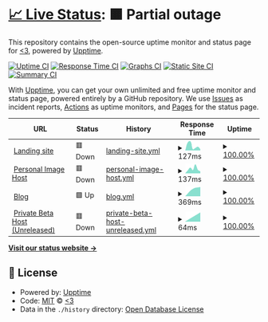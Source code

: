# [📈 Live Status](https://aerolution.github.io/upptime): <!--live status--> **🟧 Partial outage**

This repository contains the open-source uptime monitor and status page for [<3](hallowdynes.xyz), powered by [Upptime](https://github.com/upptime/upptime).

[![Uptime CI](https://github.com/aerolution/upptime/workflows/Uptime%20CI/badge.svg)](https://github.com/aerolution/upptime/actions?query=workflow%3A%22Uptime+CI%22)
[![Response Time CI](https://github.com/aerolution/upptime/workflows/Response%20Time%20CI/badge.svg)](https://github.com/aerolution/upptime/actions?query=workflow%3A%22Response+Time+CI%22)
[![Graphs CI](https://github.com/aerolution/upptime/workflows/Graphs%20CI/badge.svg)](https://github.com/aerolution/upptime/actions?query=workflow%3A%22Graphs+CI%22)
[![Static Site CI](https://github.com/aerolution/upptime/workflows/Static%20Site%20CI/badge.svg)](https://github.com/aerolution/upptime/actions?query=workflow%3A%22Static+Site+CI%22)
[![Summary CI](https://github.com/aerolution/upptime/workflows/Summary%20CI/badge.svg)](https://github.com/aerolution/upptime/actions?query=workflow%3A%22Summary+CI%22)

With [Upptime](https://upptime.js.org), you can get your own unlimited and free uptime monitor and status page, powered entirely by a GitHub repository. We use [Issues](https://github.com/aerolution/upptime/issues) as incident reports, [Actions](https://github.com/aerolution/upptime/actions) as uptime monitors, and [Pages](https://aerolution.github.io/upptime) for the status page.

<!--start: status pages-->
<!-- This summary is generated by Upptime (https://github.com/upptime/upptime) -->
<!-- Do not edit this manually, your changes will be overwritten -->
<!-- prettier-ignore -->
| URL | Status | History | Response Time | Uptime |
| --- | ------ | ------- | ------------- | ------ |
| <img alt="" src="https://icons.duckduckgo.com/ip3/katlyn.cloud.ico" height="13"> [Landing site](https://katlyn.cloud) | 🟥 Down | [landing-site.yml](https://github.com/aerolution/upptime/commits/HEAD/history/landing-site.yml) | <details><summary><img alt="Response time graph" src="./graphs/landing-site/response-time-week.png" height="20"> 127ms</summary><br><a href="https://status.katlyn.cloud/history/landing-site"><img alt="Response time 127" src="https://img.shields.io/endpoint?url=https%3A%2F%2Fraw.githubusercontent.com%2Faerolution%2Fupptime%2FHEAD%2Fapi%2Flanding-site%2Fresponse-time.json"></a><br><a href="https://status.katlyn.cloud/history/landing-site"><img alt="24-hour response time 127" src="https://img.shields.io/endpoint?url=https%3A%2F%2Fraw.githubusercontent.com%2Faerolution%2Fupptime%2FHEAD%2Fapi%2Flanding-site%2Fresponse-time-day.json"></a><br><a href="https://status.katlyn.cloud/history/landing-site"><img alt="7-day response time 127" src="https://img.shields.io/endpoint?url=https%3A%2F%2Fraw.githubusercontent.com%2Faerolution%2Fupptime%2FHEAD%2Fapi%2Flanding-site%2Fresponse-time-week.json"></a><br><a href="https://status.katlyn.cloud/history/landing-site"><img alt="30-day response time 127" src="https://img.shields.io/endpoint?url=https%3A%2F%2Fraw.githubusercontent.com%2Faerolution%2Fupptime%2FHEAD%2Fapi%2Flanding-site%2Fresponse-time-month.json"></a><br><a href="https://status.katlyn.cloud/history/landing-site"><img alt="1-year response time 127" src="https://img.shields.io/endpoint?url=https%3A%2F%2Fraw.githubusercontent.com%2Faerolution%2Fupptime%2FHEAD%2Fapi%2Flanding-site%2Fresponse-time-year.json"></a></details> | <details><summary><a href="https://status.katlyn.cloud/history/landing-site">100.00%</a></summary><a href="https://status.katlyn.cloud/history/landing-site"><img alt="All-time uptime 100.00%" src="https://img.shields.io/endpoint?url=https%3A%2F%2Fraw.githubusercontent.com%2Faerolution%2Fupptime%2FHEAD%2Fapi%2Flanding-site%2Fuptime.json"></a><br><a href="https://status.katlyn.cloud/history/landing-site"><img alt="24-hour uptime 100.00%" src="https://img.shields.io/endpoint?url=https%3A%2F%2Fraw.githubusercontent.com%2Faerolution%2Fupptime%2FHEAD%2Fapi%2Flanding-site%2Fuptime-day.json"></a><br><a href="https://status.katlyn.cloud/history/landing-site"><img alt="7-day uptime 100.00%" src="https://img.shields.io/endpoint?url=https%3A%2F%2Fraw.githubusercontent.com%2Faerolution%2Fupptime%2FHEAD%2Fapi%2Flanding-site%2Fuptime-week.json"></a><br><a href="https://status.katlyn.cloud/history/landing-site"><img alt="30-day uptime 100.00%" src="https://img.shields.io/endpoint?url=https%3A%2F%2Fraw.githubusercontent.com%2Faerolution%2Fupptime%2FHEAD%2Fapi%2Flanding-site%2Fuptime-month.json"></a><br><a href="https://status.katlyn.cloud/history/landing-site"><img alt="1-year uptime 100.00%" src="https://img.shields.io/endpoint?url=https%3A%2F%2Fraw.githubusercontent.com%2Faerolution%2Fupptime%2FHEAD%2Fapi%2Flanding-site%2Fuptime-year.json"></a></details>
| <img alt="" src="https://icons.duckduckgo.com/ip3/murderer.katlyn.cloud.ico" height="13"> [Personal Image Host](https://murderer.katlyn.cloud) | 🟥 Down | [personal-image-host.yml](https://github.com/aerolution/upptime/commits/HEAD/history/personal-image-host.yml) | <details><summary><img alt="Response time graph" src="./graphs/personal-image-host/response-time-week.png" height="20"> 137ms</summary><br><a href="https://status.katlyn.cloud/history/personal-image-host"><img alt="Response time 137" src="https://img.shields.io/endpoint?url=https%3A%2F%2Fraw.githubusercontent.com%2Faerolution%2Fupptime%2FHEAD%2Fapi%2Fpersonal-image-host%2Fresponse-time.json"></a><br><a href="https://status.katlyn.cloud/history/personal-image-host"><img alt="24-hour response time 137" src="https://img.shields.io/endpoint?url=https%3A%2F%2Fraw.githubusercontent.com%2Faerolution%2Fupptime%2FHEAD%2Fapi%2Fpersonal-image-host%2Fresponse-time-day.json"></a><br><a href="https://status.katlyn.cloud/history/personal-image-host"><img alt="7-day response time 137" src="https://img.shields.io/endpoint?url=https%3A%2F%2Fraw.githubusercontent.com%2Faerolution%2Fupptime%2FHEAD%2Fapi%2Fpersonal-image-host%2Fresponse-time-week.json"></a><br><a href="https://status.katlyn.cloud/history/personal-image-host"><img alt="30-day response time 137" src="https://img.shields.io/endpoint?url=https%3A%2F%2Fraw.githubusercontent.com%2Faerolution%2Fupptime%2FHEAD%2Fapi%2Fpersonal-image-host%2Fresponse-time-month.json"></a><br><a href="https://status.katlyn.cloud/history/personal-image-host"><img alt="1-year response time 137" src="https://img.shields.io/endpoint?url=https%3A%2F%2Fraw.githubusercontent.com%2Faerolution%2Fupptime%2FHEAD%2Fapi%2Fpersonal-image-host%2Fresponse-time-year.json"></a></details> | <details><summary><a href="https://status.katlyn.cloud/history/personal-image-host">100.00%</a></summary><a href="https://status.katlyn.cloud/history/personal-image-host"><img alt="All-time uptime 100.00%" src="https://img.shields.io/endpoint?url=https%3A%2F%2Fraw.githubusercontent.com%2Faerolution%2Fupptime%2FHEAD%2Fapi%2Fpersonal-image-host%2Fuptime.json"></a><br><a href="https://status.katlyn.cloud/history/personal-image-host"><img alt="24-hour uptime 100.00%" src="https://img.shields.io/endpoint?url=https%3A%2F%2Fraw.githubusercontent.com%2Faerolution%2Fupptime%2FHEAD%2Fapi%2Fpersonal-image-host%2Fuptime-day.json"></a><br><a href="https://status.katlyn.cloud/history/personal-image-host"><img alt="7-day uptime 100.00%" src="https://img.shields.io/endpoint?url=https%3A%2F%2Fraw.githubusercontent.com%2Faerolution%2Fupptime%2FHEAD%2Fapi%2Fpersonal-image-host%2Fuptime-week.json"></a><br><a href="https://status.katlyn.cloud/history/personal-image-host"><img alt="30-day uptime 100.00%" src="https://img.shields.io/endpoint?url=https%3A%2F%2Fraw.githubusercontent.com%2Faerolution%2Fupptime%2FHEAD%2Fapi%2Fpersonal-image-host%2Fuptime-month.json"></a><br><a href="https://status.katlyn.cloud/history/personal-image-host"><img alt="1-year uptime 100.00%" src="https://img.shields.io/endpoint?url=https%3A%2F%2Fraw.githubusercontent.com%2Faerolution%2Fupptime%2FHEAD%2Fapi%2Fpersonal-image-host%2Fuptime-year.json"></a></details>
| <img alt="" src="https://icons.duckduckgo.com/ip3/forum.katlyn.cloud.ico" height="13"> [Blog](https://forum.katlyn.cloud) | 🟩 Up | [blog.yml](https://github.com/aerolution/upptime/commits/HEAD/history/blog.yml) | <details><summary><img alt="Response time graph" src="./graphs/blog/response-time-week.png" height="20"> 369ms</summary><br><a href="https://status.katlyn.cloud/history/blog"><img alt="Response time 369" src="https://img.shields.io/endpoint?url=https%3A%2F%2Fraw.githubusercontent.com%2Faerolution%2Fupptime%2FHEAD%2Fapi%2Fblog%2Fresponse-time.json"></a><br><a href="https://status.katlyn.cloud/history/blog"><img alt="24-hour response time 369" src="https://img.shields.io/endpoint?url=https%3A%2F%2Fraw.githubusercontent.com%2Faerolution%2Fupptime%2FHEAD%2Fapi%2Fblog%2Fresponse-time-day.json"></a><br><a href="https://status.katlyn.cloud/history/blog"><img alt="7-day response time 369" src="https://img.shields.io/endpoint?url=https%3A%2F%2Fraw.githubusercontent.com%2Faerolution%2Fupptime%2FHEAD%2Fapi%2Fblog%2Fresponse-time-week.json"></a><br><a href="https://status.katlyn.cloud/history/blog"><img alt="30-day response time 369" src="https://img.shields.io/endpoint?url=https%3A%2F%2Fraw.githubusercontent.com%2Faerolution%2Fupptime%2FHEAD%2Fapi%2Fblog%2Fresponse-time-month.json"></a><br><a href="https://status.katlyn.cloud/history/blog"><img alt="1-year response time 369" src="https://img.shields.io/endpoint?url=https%3A%2F%2Fraw.githubusercontent.com%2Faerolution%2Fupptime%2FHEAD%2Fapi%2Fblog%2Fresponse-time-year.json"></a></details> | <details><summary><a href="https://status.katlyn.cloud/history/blog">100.00%</a></summary><a href="https://status.katlyn.cloud/history/blog"><img alt="All-time uptime 100.00%" src="https://img.shields.io/endpoint?url=https%3A%2F%2Fraw.githubusercontent.com%2Faerolution%2Fupptime%2FHEAD%2Fapi%2Fblog%2Fuptime.json"></a><br><a href="https://status.katlyn.cloud/history/blog"><img alt="24-hour uptime 100.00%" src="https://img.shields.io/endpoint?url=https%3A%2F%2Fraw.githubusercontent.com%2Faerolution%2Fupptime%2FHEAD%2Fapi%2Fblog%2Fuptime-day.json"></a><br><a href="https://status.katlyn.cloud/history/blog"><img alt="7-day uptime 100.00%" src="https://img.shields.io/endpoint?url=https%3A%2F%2Fraw.githubusercontent.com%2Faerolution%2Fupptime%2FHEAD%2Fapi%2Fblog%2Fuptime-week.json"></a><br><a href="https://status.katlyn.cloud/history/blog"><img alt="30-day uptime 100.00%" src="https://img.shields.io/endpoint?url=https%3A%2F%2Fraw.githubusercontent.com%2Faerolution%2Fupptime%2FHEAD%2Fapi%2Fblog%2Fuptime-month.json"></a><br><a href="https://status.katlyn.cloud/history/blog"><img alt="1-year uptime 100.00%" src="https://img.shields.io/endpoint?url=https%3A%2F%2Fraw.githubusercontent.com%2Faerolution%2Fupptime%2FHEAD%2Fapi%2Fblog%2Fuptime-year.json"></a></details>
| <img alt="" src="https://icons.duckduckgo.com/ip3/pics.katlyn.cloud.ico" height="13"> [Private Beta Host (Unreleased)](https://pics.katlyn.cloud) | 🟥 Down | [private-beta-host-unreleased.yml](https://github.com/aerolution/upptime/commits/HEAD/history/private-beta-host-unreleased.yml) | <details><summary><img alt="Response time graph" src="./graphs/private-beta-host-unreleased/response-time-week.png" height="20"> 64ms</summary><br><a href="https://status.katlyn.cloud/history/private-beta-host-unreleased"><img alt="Response time 64" src="https://img.shields.io/endpoint?url=https%3A%2F%2Fraw.githubusercontent.com%2Faerolution%2Fupptime%2FHEAD%2Fapi%2Fprivate-beta-host-unreleased%2Fresponse-time.json"></a><br><a href="https://status.katlyn.cloud/history/private-beta-host-unreleased"><img alt="24-hour response time 64" src="https://img.shields.io/endpoint?url=https%3A%2F%2Fraw.githubusercontent.com%2Faerolution%2Fupptime%2FHEAD%2Fapi%2Fprivate-beta-host-unreleased%2Fresponse-time-day.json"></a><br><a href="https://status.katlyn.cloud/history/private-beta-host-unreleased"><img alt="7-day response time 64" src="https://img.shields.io/endpoint?url=https%3A%2F%2Fraw.githubusercontent.com%2Faerolution%2Fupptime%2FHEAD%2Fapi%2Fprivate-beta-host-unreleased%2Fresponse-time-week.json"></a><br><a href="https://status.katlyn.cloud/history/private-beta-host-unreleased"><img alt="30-day response time 64" src="https://img.shields.io/endpoint?url=https%3A%2F%2Fraw.githubusercontent.com%2Faerolution%2Fupptime%2FHEAD%2Fapi%2Fprivate-beta-host-unreleased%2Fresponse-time-month.json"></a><br><a href="https://status.katlyn.cloud/history/private-beta-host-unreleased"><img alt="1-year response time 64" src="https://img.shields.io/endpoint?url=https%3A%2F%2Fraw.githubusercontent.com%2Faerolution%2Fupptime%2FHEAD%2Fapi%2Fprivate-beta-host-unreleased%2Fresponse-time-year.json"></a></details> | <details><summary><a href="https://status.katlyn.cloud/history/private-beta-host-unreleased">100.00%</a></summary><a href="https://status.katlyn.cloud/history/private-beta-host-unreleased"><img alt="All-time uptime 100.00%" src="https://img.shields.io/endpoint?url=https%3A%2F%2Fraw.githubusercontent.com%2Faerolution%2Fupptime%2FHEAD%2Fapi%2Fprivate-beta-host-unreleased%2Fuptime.json"></a><br><a href="https://status.katlyn.cloud/history/private-beta-host-unreleased"><img alt="24-hour uptime 100.00%" src="https://img.shields.io/endpoint?url=https%3A%2F%2Fraw.githubusercontent.com%2Faerolution%2Fupptime%2FHEAD%2Fapi%2Fprivate-beta-host-unreleased%2Fuptime-day.json"></a><br><a href="https://status.katlyn.cloud/history/private-beta-host-unreleased"><img alt="7-day uptime 100.00%" src="https://img.shields.io/endpoint?url=https%3A%2F%2Fraw.githubusercontent.com%2Faerolution%2Fupptime%2FHEAD%2Fapi%2Fprivate-beta-host-unreleased%2Fuptime-week.json"></a><br><a href="https://status.katlyn.cloud/history/private-beta-host-unreleased"><img alt="30-day uptime 100.00%" src="https://img.shields.io/endpoint?url=https%3A%2F%2Fraw.githubusercontent.com%2Faerolution%2Fupptime%2FHEAD%2Fapi%2Fprivate-beta-host-unreleased%2Fuptime-month.json"></a><br><a href="https://status.katlyn.cloud/history/private-beta-host-unreleased"><img alt="1-year uptime 100.00%" src="https://img.shields.io/endpoint?url=https%3A%2F%2Fraw.githubusercontent.com%2Faerolution%2Fupptime%2FHEAD%2Fapi%2Fprivate-beta-host-unreleased%2Fuptime-year.json"></a></details>

<!--end: status pages-->

[**Visit our status website →**](https://aerolution.github.io/upptime)

## 📄 License

- Powered by: [Upptime](https://github.com/upptime/upptime)
- Code: [MIT](./LICENSE) © [<3](hallowdynes.xyz)
- Data in the `./history` directory: [Open Database License](https://opendatacommons.org/licenses/odbl/1-0/)
